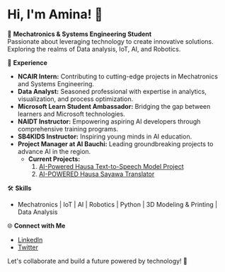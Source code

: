 # Hi, I'm Amina! 👋

🚀 **Mechatronics & Systems Engineering Student**  
Passionate about leveraging technology to create innovative solutions. Exploring the realms of Data analysis, IoT, AI, and Robotics.

💼 **Experience**  
- **NCAIR Intern:** Contributing to cutting-edge projects in Mechatronics and Systems Engineering.  
- **Data Analyst:** Seasoned professional with expertise in analytics, visualization, and process optimization.
- **Microsoft Learn Student Ambassador:** Bridging the gap between learners and Microsoft technologies.  
- **NAIDT Instructor:** Empowering aspiring AI developers through comprehensive training programs.
- **SB4KIDS Instructor:** Inspiring young minds in AI education.
- **Project Manager at AI Bauchi:** Leading groundbreaking projects to advance AI in the region.
  - **Current Projects:**
    1. [AI-Powered Hausa Text-to-Speech Model Project](https://github.com/AIBauchi/AI-Powered-Hausa-Text-to-Speech-Model)
    2. [AI-POWERED Hausa Sayawa Translator](https://github.com/AIBauchi/AI-POWERED-Hausa-Sayawa-Translator/blob/main/README.md)

🛠️ **Skills**  
- Mechatronics | IoT | AI | Robotics | Python | 3D Modeling & Printing | Data Analysis

🌐 **Connect with Me**  
- [LinkedIn](https://www.linkedin.com/in/amina-shiga?utm_source=share&utm_campaign=share_via&utm_content=profile&utm_medium=android_app)
- [Twitter](https://twitter.com/ShigaAmina?t=oqTxnGjyTeLCXw67X3E1og&s=08)

Let's collaborate and build a future powered by technology! 🌟
